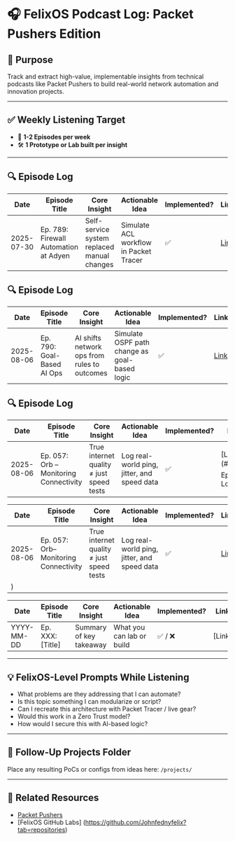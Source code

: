 # 🎧 FelixOS Podcast Log: Packet Pushers Edition

## 🎯 Purpose
Track and extract high-value, implementable insights from technical podcasts like Packet Pushers to build real-world network automation and innovation projects.

---

## ✅ Weekly Listening Target
- 🎯 **1-2 Episodes per week**
- 🛠️ **1 Prototype or Lab built per insight**

---

## 🔍 Episode Log

| Date | Episode Title | Core Insight | Actionable Idea | Implemented? | Link |
|------|----------------|---------------|------------------|--------------|------|
| 2025-07-30 | Ep. 789: Firewall Automation at Adyen | Self-service system replaced manual changes | Simulate ACL workflow in Packet Tracer |   ✅  |  [Link](https://packetpushers.net/podcasts/heavy-networking/hn789-how-a-global-payments-processor-automates-firewall-changes-at-scale/) 


## 🔍 Episode Log

| Date       | Episode Title                          | Core Insight                                 | Actionable Idea                              | Implemented? | Link                                                                                     |
|------------|-----------------------------------------|-----------------------------------------------|------------------------------------------------|--------------|------------------------------------------------------------------------------------------|
| 2025-08-06 | Ep. 790: Goal-Based AI Ops             | AI shifts network ops from rules to outcomes | Simulate OSPF path change as goal-based logic |   ✅   | [Link](https://packetpushers.net/podcasts/heavy-networking/hn790-from-rule-based-to-goal-based-rethinking-autonomous-ai-operations-sponsored/) |

## 🔍 Episode Log

| Date       | Episode Title                         | Core Insight                             | Actionable Idea                              | Implemented? | Link                                                                                     |
|------------|----------------------------------------|-------------------------------------------|------------------------------------------------|--------------|------------------------------------------------------------------------------------------|
| 2025-08-06 | Ep. 057: Orb – Monitoring Connectivity | True internet quality ≠ just speed tests | Log real-world ping, jitter, and speed data   | ✅            | [Link](## 🔍 Episode Log

| Date       | Episode Title                         | Core Insight                             | Actionable Idea                              | Implemented? | Link                                                                                     |
|------------|----------------------------------------|-------------------------------------------|------------------------------------------------|--------------|------------------------------------------------------------------------------------------|
| 2025-08-06 | Ep. 057: Orb–Monitoring Connectivity | True internet quality ≠ just speed tests | Log real-world ping, jitter, and speed data   | ✅            | [Link](https://packetpushers.net/podcast/heavy-wireless-057-orb-a-new-tool-for-monitoring-internet-connectivity/) |
) |




| Date | Episode Title | Core Insight | Actionable Idea | Implemented? | Link |
|------|----------------|---------------|------------------|--------------|------|
| YYYY-MM-DD | Ep. XXX: [Title] | Summary of key takeaway | What you can lab or build | ✅ / ❌ | [Link] |

---

## 💡 FelixOS-Level Prompts While Listening
- What problems are they addressing that I can automate?
- Is this topic something I can modularize or script?
- Can I recreate this architecture with Packet Tracer / live gear?
- Would this work in a Zero Trust model?
- How would I secure this with AI-based logic?

---

## 📌 Follow-Up Projects Folder
Place any resulting PoCs or configs from ideas here: `/projects/`

---

## 📁 Related Resources
- [Packet Pushers](https://packetpushers.net/podcasts/)
- [FelixOS GitHub Labs] (https://github.com/Johnfednyfelix?tab=repositories)
